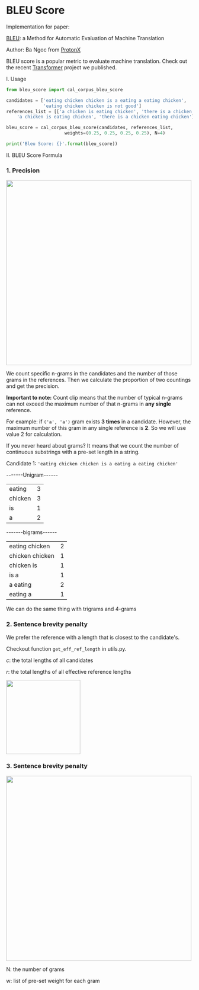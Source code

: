 
# BLEU Score

Implementation for paper: 

[BLEU](https://aclanthology.org/P02-1040.pdf): a Method for Automatic Evaluation of Machine Translation

Author: Ba Ngoc from [ProtonX](https://protonx.ai/)

BLEU score is a popular metric to evaluate machine translation. Check out the recent [Transformer](https://github.com/bangoc123/transformer) project we published.

I. Usage

```python
from bleu_score import cal_corpus_bleu_score

candidates = ['eating chicken chicken is a eating a eating chicken',
              'eating chicken chicken is not good']
references_list = [['a chicken is eating chicken', 'there is a chicken eating chicken'], [
    'a chicken is eating chicken', 'there is a chicken eating chicken']]

bleu_score = cal_corpus_bleu_score(candidates, references_list,
                      weights=(0.25, 0.25, 0.25, 0.25), N=4)

print('Bleu Score: {}'.format(bleu_score))
```

II. BLEU Score Formula

### 1. Precision
<!-- $$
    p_n = \frac{\sum_{C \ \in \ \left \{ Candidates \right \}} \sum_{n-gram \ \in \ C} Count_{clip}(n-gram) }{\sum_{C' \ \in \ \left \{ Candidates \right \}} \sum_{n-gram' \ \in \ C'} Count(n-gram')} 
$$ -->


<img src='https://latex.codecogs.com/gif.latex?%5Chuge%20p_n%20%3D%20%5Cfrac%7B%5Csum_%7BC%20%5C%20%5Cin%20%5C%20%5C%7B%20Candidates%20%5C%7D%7D%20%5Csum_%7Bn-gram%20%5C%20%5Cin%20%5C%20C%7D%20Count_%7Bclip%7D%28n-gram%29%20%7D%7B%5Csum_%7BC%27%20%5C%20%5Cin%20%5C%20%5C%7B%20Candidates%20%5C%7D%7D%20%5Csum_%7Bn-gram%27%20%5C%20%5Cin%20%5C%20C%27%7D%20Count%28n-gram%27%29%7D' width=500 >



We count specific n-grams in the candidates and the number of those grams in the references. Then we calculate the proportion of two countings and get the precision.

**Important to note:** Count clip means that the number of typical n-grams can not exceed the maximum number of that n-grams in **any single** reference.

For example: if `('a', 'a')` gram exists **3 times** in a candidate. However, the maximum number of this gram in any single reference is **2**. So we will use value 2 for calculation.

If you never heard about grams? It means that we count the number of continuous substrings with a pre-set length in a string.

Candidate 1: `'eating chicken chicken is a eating a eating chicken'`

-------Unigram------

|   |   |
|---|---|
eating | 3
chicken | 3
is | 1
a | 2

-------bigrams------

|   |   |
|---|---|
eating chicken | 2
chicken chicken | 1
chicken is | 1
is a | 1
a eating | 2
eating a | 1

We can do the same thing with trigrams and 4-grams

### 2. Sentence brevity penalty

We prefer the reference with a length that is closest to the candidate's.

Checkout function `get_eff_ref_length` in utils.py.

$c$: the total lengths of all candidates

$r$: the total lengths of all effective reference lengths

<!-- $$

\text{BP} = \left\{\begin{matrix} 1 \ \ \ \text{if}  \ \ \ c > r
\\ e^{1-\frac{r}{c}}

\end{matrix}\right.

$$ -->

<img src='https://latex.codecogs.com/gif.latex?%5Chuge%20%5Ctext%7BBP%7D%20%3D%20%5Cleft%5C%7B%5Cbegin%7Bmatrix%7D%201%20%5C%20%5C%20%5C%20%5Ctext%7Bif%7D%20%5C%20%5C%20%5C%20c%20%3E%20r%20%5C%5C%20e%5E%7B1-%5Cfrac%7Br%7D%7Bc%7D%7D%20%5Cend%7Bmatrix%7D%5Cright.' width=200 />


### 3. Sentence brevity penalty


<!-- $$
\text{BLEU} = \text{BP} * \text{exp} \begin{Bmatrix}
\sum_{n=1}^{N}w_n\log{p_n}
\end{Bmatrix}

$$ -->


<img src='https://latex.codecogs.com/gif.latex?%5Chuge%20%5Ctext%7BBLEU%7D%20%3D%20%5Ctext%7BBP%7D%20%5Ctimes%20%5Ctext%7Bexp%7D%20%5Cbegin%7BBmatrix%7D%20%5Csum_%7Bn%3D1%7D%5E%7BN%7Dw_n%5Clog%7Bp_n%7D%20%5Cend%7BBmatrix%7D' width=500>

N: the number of grams


w: list of pre-set weight for each gram
